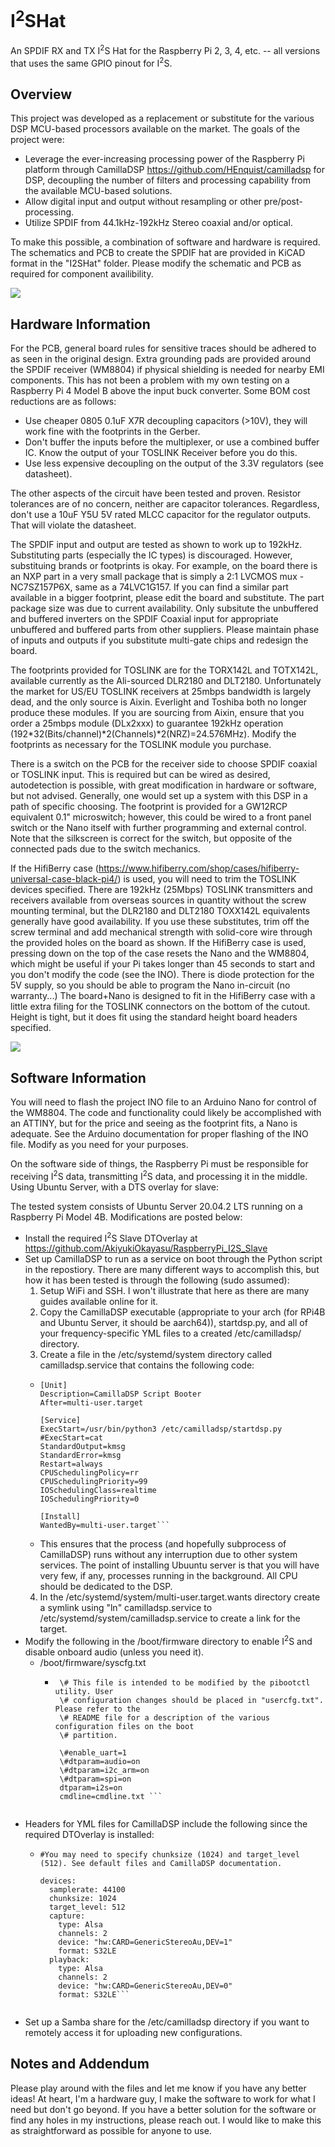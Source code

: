 # I<sup>2</sup>SHat
An SPDIF RX and TX I<sup>2</sup>S Hat for the Raspberry Pi 2, 3, 4, etc. -- all versions that uses the same GPIO pinout for I<sup>2</sup>S.

## Overview
This project was developed as a replacement or substitute for the various DSP MCU-based processors available on the market. The goals of the project were:
* Leverage the ever-increasing processing power of the Raspberry Pi platform through CamillaDSP https://github.com/HEnquist/camilladsp for DSP, decoupling the number of filters and processing capability from the available MCU-based solutions.
* Allow digital input and output without resampling or other pre/post-processing.
* Utilize SPDIF from 44.1kHz-192kHz Stereo coaxial and/or optical.

To make this possible, a combination of software and hardware is required. The schematics and PCB to create the SPDIF hat are provided in KiCAD format in the "I2SHat" folder. Please modify the schematic and PCB as required for component availibility.

![](https://github.com/raptorlightning/I2SHat/blob/main/Pictures/Enclosed.jpg)

## Hardware Information
For the PCB, general board rules for sensitive traces should be adhered to as seen in the original design. Extra grounding pads are provided around the SPDIF receiver (WM8804) if physical shielding is needed for nearby EMI components. This has not been a problem with my own testing on a Raspberry Pi 4 Model B above the input buck converter. 
Some BOM cost reductions are as follows:
* Use cheaper 0805 0.1uF X7R decoupling capacitors (>10V), they will work fine with the footprints in the Gerber.
* Don't buffer the inputs before the multiplexer, or use a combined buffer IC. Know the output of your TOSLINK Receiver before you do this.
* Use less expensive decoupling on the output of the 3.3V regulators (see datasheet).

The other aspects of the circuit have been tested and proven. Resistor tolerances are of no concern, neither are capacitor tolerances. Regardless, don't use a 10uF Y5U 5V rated MLCC capacitor for the regulator outputs. That will violate the datasheet.

The SPDIF input and output are tested as shown to work up to 192kHz. Substituting parts (especially the IC types) is discouraged. However, substituing brands or footprints is okay. For example, on the board there is an NXP part in a very small package that is simply a 2:1 LVCMOS mux - NC7SZ157P6X, same as a 74LVC1G157. If you can find a similar part available in a bigger footprint, please edit the board and substitute. The part package size was due to current availability. Only subsitute the unbuffered and buffered inverters on the SPDIF Coaxial input for appropriate unbuffered and buffered parts from other suppliers. Please maintain phase of inputs and outputs if you substitute multi-gate chips and redesign the board.

The footprints provided for TOSLINK are for the TORX142L and TOTX142L, available currently as the Ali-sourced DLR2180 and DLT2180. Unfortunately the market for US/EU TOSLINK receivers at 25mbps bandwidth is largely dead, and the only source is Aixin. Everlight and Toshiba both no longer produce these modules. If you are sourcing from Aixin, ensure that you order a 25mbps module (DLx2xxx) to guarantee 192kHz operation (192*32(Bits/channel)*2(Channels)*2(NRZ)=24.576MHz). Modify the footprints as necessary for the TOSLINK module you purchase.

There is a switch on the PCB for the receiver side to choose SPDIF coaxial or TOSLINK input. This is required but can be wired as desired, autodetection is possible, with great modification in hardware or software, but not advised. Generally, one would set up a system with this DSP in a path of specific choosing. The footprint is provided for a GW12RCP equivalent 0.1" microswitch; however, this could be wired to a front panel switch or the Nano itself with further programming and external control. Note that the silkscreen is correct for the switch, but opposite of the connected pads due to the switch mechanics.

If the HifiBerry case (https://www.hifiberry.com/shop/cases/hifiberry-universal-case-black-pi4/) is used, you will need to trim the TOSLINK devices specified. There are 192kHz (25Mbps) TOSLINK transmitters and receivers available from overseas sources in quantity without the screw mounting terminal, but the DLR2180 and DLT2180 TOXX142L equivalents generally have good availability. If you use these substitutes, trim off the screw terminal and add mechanical strength with solid-core wire through the provided holes on the board as shown. If the HifiBerry case is used, pressing down on the top of the case resets the Nano and the WM8804, which might be useful if your Pi takes longer than 45 seconds to start and you don't modify the code (see the INO). There is diode protection for the 5V supply, so you should be able to program the Nano in-circuit (no warranty...) The board+Nano is designed to fit in the HifiBerry case with a little extra filing for the TOSLINK connectors on the bottom of the cutout. Height is tight, but it does fit using the standard height board headers specified.


![](https://github.com/raptorlightning/I2SHat/blob/main/Pictures/Back2.jpg)

## Software Information

You will need to flash the project INO file to an Arduino Nano for control of the WM8804. The code and functionality could likely be accomplished with an ATTINY, but for the price and seeing as the footprint fits, a Nano is adequate. See the Arduino documentation for proper flashing of the INO file. Modify as you need for your purposes. 

On the software side of things, the Raspberry Pi must be responsible for receiving I<sup>2</sup>S data, transmitting I<sup>2</sup>S data, and processing it in the middle. Using Ubuntu Server, with a DTS overlay for slave:

The tested system consists of Ubuntu Server 20.04.2 LTS running on a Raspberry Pi Model 4B. Modifications are posted below:
* Install the required I<sup>2</sup>S Slave DTOverlay at https://github.com/AkiyukiOkayasu/RaspberryPi_I2S_Slave
* Set up CamillaDSP to run as a service on boot through the Python script in the repostiory. There are many different ways to accomplish this, but how it has been tested is through the following (sudo assumed):
  1. Setup WiFi and SSH. I won't illustrate that here as there are many guides available online for it.
  2. Copy the CamillaDSP executable (appropriate to your arch (for RPi4B and Ubuntu Server, it should be aarch64)), startdsp.py, and all of your frequency-specific YML files to a created /etc/camilladsp/ directory.
  3. Create a file in the /etc/systemd/system directory called camilladsp.service that contains the following code:
    * ```
      [Unit]
      Description=CamillaDSP Script Booter
      After=multi-user.target

      [Service]
      ExecStart=/usr/bin/python3 /etc/camilladsp/startdsp.py
      #ExecStart=cat
      StandardOutput=kmsg
      StandardError=kmsg
      Restart=always
      CPUSchedulingPolicy=rr
      CPUSchedulingPriority=99
      IOSchedulingClass=realtime
      IOSchedulingPriority=0

      [Install]
      WantedBy=multi-user.target```
    * This ensures that the process (and hopefully subprocess of CamillaDSP) runs without any interruption due to other system services. The point of installing Ubuuntu server is that you will have very few, if any, processes running in the background. All CPU should be dedicated to the DSP.
  4. In the /etc/systemd/system/multi-user.target.wants directory create a symlink using "ln" camilladsp.service to /etc/systemd/system/camilladsp.service to create a link for the target.
* Modify the following in the /boot/firmware directory to enable I<sup>2</sup>S and disable onboard audio (unless you need it).
    * /boot/firmware/syscfg.txt
      *  ```
          \# This file is intended to be modified by the pibootctl utility. User
          \# configuration changes should be placed in "usercfg.txt". Please refer to the
          \# README file for a description of the various configuration files on the boot
          \# partition.

          \#enable_uart=1
          \#dtparam=audio=on
          \#dtparam=i2c_arm=on
          \#dtparam=spi=on
          dtparam=i2s=on
          cmdline=cmdline.txt ```
          
* Headers for YML files for CamillaDSP include the following since the required DTOverlay is installed:
    * ```---
      #You may need to specify chunksize (1024) and target_level (512). See default files and CamillaDSP documentation.
      
      devices:
        samplerate: 44100
        chunksize: 1024
        target_level: 512
        capture:
          type: Alsa
          channels: 2
          device: "hw:CARD=GenericStereoAu,DEV=1"
          format: S32LE
        playback:
          type: Alsa
          channels: 2
          device: "hw:CARD=GenericStereoAu,DEV=0"
          format: S32LE```
    
* Set up a Samba share for the /etc/camilladsp directory if you want to remotely access it for uploading new configurations.

## Notes and Addendum
Please play around with the files and let me know if you have any better ideas! At heart, I'm a hardware guy, I make the software to work for what I need but don't go beyond. If you have a better solution for the software or find any holes in my instructions, please reach out. I would like to make this as straightforward as possible for anyone to use.
